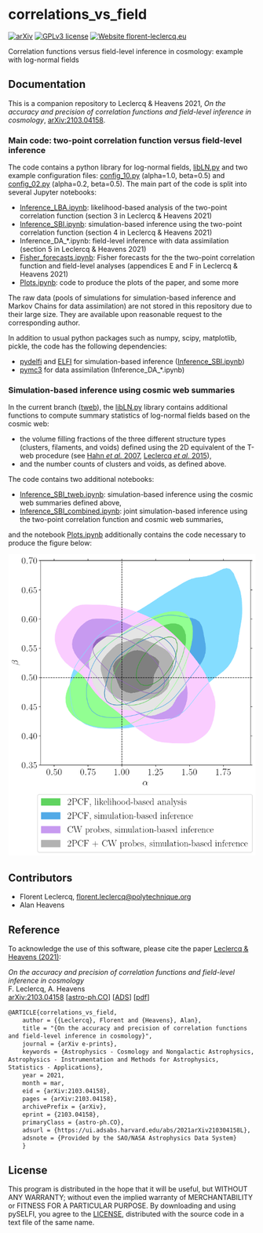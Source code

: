 # correlations_vs_field #

[![arXiv](https://img.shields.io/badge/astro--ph.CO-arxiv%3A2103.04158-B31B1B.svg?style=flat)](https://arxiv.org/abs/2103.04158)
[![GPLv3 license](https://img.shields.io/badge/License-GPLv3-blue.svg)](https://github.com/florent-leclercq/correlations_vs_field/blob/main/LICENSE)
[![Website florent-leclercq.eu](https://img.shields.io/website-up-down-green-red/http/florent-leclercq.eu.svg)](http://florent-leclercq.eu/)

Correlation functions versus field-level inference in cosmology: example with log-normal fields

## Documentation ##

This is a companion repository to Leclercq & Heavens 2021, *On the accuracy and precision of correlation functions and field-level inference in cosmology*, <a href="http://arxiv.org/pdf/2103.04158" class="document" target="blank">arXiv:2103.04158</a>.

### Main code: two-point correlation function versus field-level inference ###

The code contains a python library for log-normal fields, [libLN.py](libLN.py) and two example configuration files: [config_10.py](config_10.py) (alpha=1.0, beta=0.5) and [config_02.py](config_02.py) (alpha=0.2, beta=0.5). The main part of the code is split into several Jupyter notebooks:
* [Inference_LBA.ipynb](Inference_LBA.ipynb): likelihood-based analysis of the two-point correlation function (section 3 in Leclercq & Heavens 2021)
* [Inference_SBI.ipynb](Inference_SBI.ipynb): simulation-based inference using the two-point correlation function (section 4 in Leclercq & Heavens 2021)
* Inference_DA_*.ipynb: field-level inference with data assimilation (section 5 in Leclercq & Heavens 2021)
* [Fisher_forecasts.ipynb](Fisher_forecasts.ipynb): Fisher forecasts for the the two-point correlation function and field-level analyses (appendices E and F in Leclercq & Heavens 2021)
* [Plots.ipynb](Plots.ipynb): code to produce the plots of the paper, and some more

The raw data (pools of simulations for simulation-based inference and Markov Chains for data assimilation) are not stored in this repository due to their large size. They are available upon reasonable request to the corresponding author.

In addition to usual python packages such as numpy, scipy, matplotlib, pickle, the code has the following dependencies:
* [pydelfi](https://github.com/justinalsing/pydelfi) and [ELFI](https://github.com/elfi-dev/elfi) for simulation-based inference ([Inference_SBI.ipynb](Inference_SBI.ipynb))
* [pymc3](https://docs.pymc.io) for data assimilation (Inference_DA_*.ipynb)

### Simulation-based inference using cosmic web summaries ###

In the current branch ([tweb](https://github.com/florent-leclercq/correlations_vs_field/tree/tweb)), the [libLN.py](libLN.py) library contains additional functions to compute summary statistics of log-normal fields based on the cosmic web:
* the volume filling fractions of the three different structure types (clusters, filaments, and voids) defined using the 2D equivalent of the T-web procedure (see <a href="https://arxiv.org/abs/astro-ph/0610280" class="document" target="blank">Hahn <i>et al.</i> 2007</a>, <a href="https://arxiv.org/abs/1502.02690" class="document" target="blank">Leclercq <i>et al.</i> 2015</a>),
* and the number counts of clusters and voids, as defined above.

The code contains two additional notebooks:
* [Inference_SBI_tweb.ipynb](Inference_SBI_tweb.ipynb): simulation-based inference using the cosmic web summaries defined above,
* [Inference_SBI_combined.ipynb](Inference_SBI_combined.ipynb): joint simulation-based inference using the two-point correlation function and cosmic web summaries,

and the notebook [Plots.ipynb](Plots.ipynb) additionally contains the code necessary to produce the figure below:

![posterior_tweb](https://github.com/florent-leclercq/correlations_vs_field/blob/tweb/posterior_tweb.png?raw=true)

## Contributors ##

* Florent Leclercq, florent.leclercq@polytechnique.org
* Alan Heavens

## Reference ##


To acknowledge the use of this software, please cite the paper <a href="http://arxiv.org/pdf/2103.04158" class="document" target="blank">Leclercq & Heavens (2021)</a>:

*On the accuracy and precision of correlation functions and field-level inference in cosmology*<br/>
F. Leclercq, A. Heavens<br/>
<a href="http://arxiv.org/abs/2103.04158" target="blank">arXiv:2103.04158</a> [<a href="http://arxiv.org/abs/2103.04158" target="blank">astro-ph.CO</a>] [<a href="https://ui.adsabs.harvard.edu/?#abs/2021arXiv210304158L" target="blank">ADS</a>] [<a href="http://arxiv.org/pdf/2103.04158" class="document" target="blank">pdf</a>]

    @ARTICLE{correlations_vs_field,
        author = {{Leclercq}, Florent and {Heavens}, Alan},
        title = "{On the accuracy and precision of correlation functions and field-level inference in cosmology}",
        journal = {arXiv e-prints},
        keywords = {Astrophysics - Cosmology and Nongalactic Astrophysics, Astrophysics - Instrumentation and Methods for Astrophysics, Statistics - Applications},
        year = 2021,
        month = mar,
        eid = {arXiv:2103.04158},
        pages = {arXiv:2103.04158},
        archivePrefix = {arXiv},
        eprint = {2103.04158},
        primaryClass = {astro-ph.CO},
        adsurl = {https://ui.adsabs.harvard.edu/abs/2021arXiv210304158L},
        adsnote = {Provided by the SAO/NASA Astrophysics Data System}
        }

## License ##

This program is distributed in the hope that it will be useful, but WITHOUT ANY WARRANTY; without even the implied warranty of MERCHANTABILITY or FITNESS FOR A PARTICULAR PURPOSE. By downloading and using pySELFI, you agree to the [LICENSE](LICENSE), distributed with the source code in a text file of the same name.
